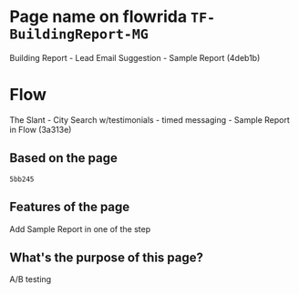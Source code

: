# Page name on flowrida `TF-BuildingReport-MG`
Building Report - Lead Email Suggestion - Sample Report (4deb1b)

# Flow
The Slant - City Search w/testimonials - timed messaging - Sample Report in Flow (3a313e)

## Based on the page
`5bb245`

## Features of the page
Add Sample Report in one of the step

## What's the purpose of this page?
A/B testing
